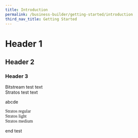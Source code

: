```yaml
---
title: Introduction
permalink: /business-builder/getting-started/introduction
third_nav_title: Getting Started
---
```


# Header 1
## Header 2
### Header 3

<div class="bitstream">
	 Bitstream test text
	</div>

<div class="stratos">
	 Stratos test text
	</div>

abcde

<div style="font-family:stratos, Times New Roman">
	   Stratos regular
</div>

<div style= "font-family:Bitstream, Impact">
	   Stratos light
</div>

<div style="font-family:stratos, Arial Narrow">
	   Stratos medium
</div>
	
end test